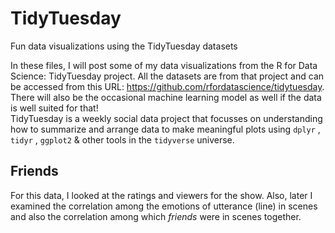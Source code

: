 # TidyTuesday
Fun data visualizations using the TidyTuesday datasets 

In these files, I will post some of my data visualizations from the R for Data Science: TidyTuesday project.
All the datasets are from that project and can be accessed from this URL: https://github.com/rfordatascience/tidytuesday.  
There will also be the occasional machine learning model as well if the data is well suited for that!  
TidyTuesday is a weekly social data project that focusses on understanding how to summarize and arrange data to make meaningful plots using  ````dplyr```` , ````tidyr```` , ````ggplot2```` & other tools in the ````tidyverse```` universe. 

## Friends   
For this data, I looked at the ratings and viewers for the show. Also, later I examined the correlation among the emotions of utterance (line) in scenes and also the correlation among which *friends* were in scenes together.  
